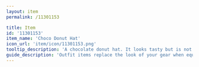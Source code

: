```yaml
---
layout: item
permalink: /11301153

title: Item
id: '11301153'
item_name: 'Choco Donut Hat'
icon_url: 'item/icon/11301153.png'
tooltip_description: 'A chocolate donut hat. It looks tasty but is not edible.'
guide_description: 'Outfit items replace the look of your gear when equipped.'
---
```

